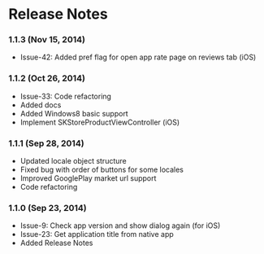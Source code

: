 <!--
#
# Licensed to the Apache Software Foundation (ASF) under one
# or more contributor license agreements.  See the NOTICE file
# distributed with this work for additional information
# regarding copyright ownership.  The ASF licenses this file
# to you under the Apache License, Version 2.0 (the
# "License"); you may not use this file except in compliance
# with the License.  You may obtain a copy of the License at
# 
# http://www.apache.org/licenses/LICENSE-2.0
# 
# Unless required by applicable law or agreed to in writing,
# software distributed under the License is distributed on an
# "AS IS" BASIS, WITHOUT WARRANTIES OR CONDITIONS OF ANY
#  KIND, either express or implied.  See the License for the
# specific language governing permissions and limitations
# under the License.
#
-->
# Release Notes #

### 1.1.3 (Nov 15, 2014) ###
*	Issue-42: Added pref flag for open app rate page on reviews tab (iOS)

### 1.1.2 (Oct 26, 2014) ###
*	Issue-33: Code refactoring
*	Added docs
*	Added Windows8 basic support
*	Implement SKStoreProductViewController (iOS)

### 1.1.1 (Sep 28, 2014) ###
*	Updated locale object structure
*	Fixed bug with order of buttons for some locales
*	Improved GooglePlay market url support
*	Code refactoring

### 1.1.0 (Sep 23, 2014) ###
*	Issue-9: Check app version and show dialog again (for iOS)
*	Issue-23: Get application title from native app
*	Added Release Notes